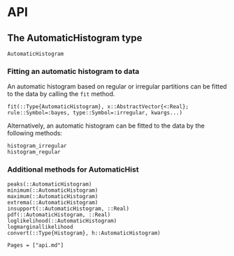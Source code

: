 # API

## The AutomaticHistogram type
```@docs
AutomaticHistogram
```

### Fitting an automatic histogram to data
An automatic histogram based on regular or irregular partitions can be fitted to the data by calling the `fit` method.
```@docs
fit(::Type{AutomaticHistogram}, x::AbstractVector{<:Real}; rule::Symbol=:bayes, type::Symbol=:irregular, kwargs...)
```

Alternatively, an automatic histogram can be fitted to the data by the following methods:
```@docs
histogram_irregular
histogram_regular
```

### Additional methods for AutomaticHist

```@docs
peaks(::AutomaticHistogram)
minimum(::AutomaticHistogram)
maximum(::AutomaticHistogram)
extrema(::AutomaticHistogram)
insupport(::AutomaticHistogram, ::Real)
pdf(::AutomaticHistogram, ::Real)
loglikelihood(::AutomaticHistogram)
logmarginallikelihood
convert(::Type{Histogram}, h::AutomaticHistogram)
```


```@index
Pages = ["api.md"]
```